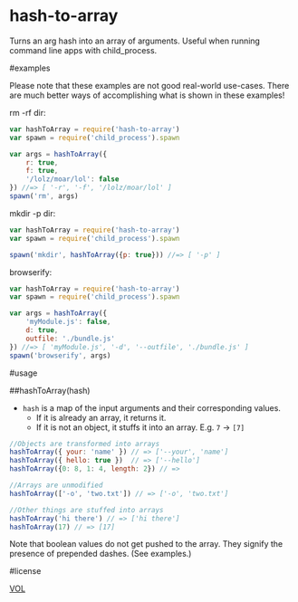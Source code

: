 hash-to-array
=============

Turns an arg hash into an array of arguments. Useful when running command line apps with child_process.

#examples

Please note that these examples are not good real-world use-cases. There are much better ways of accomplishing what is shown in these examples!

rm -rf dir:
```js
var hashToArray = require('hash-to-array')
var spawn = require('child_process').spawn

var args = hashToArray({
	r: true,
	f: true,
	'/lolz/moar/lol': false
}) //=> [ '-r', '-f', '/lolz/moar/lol' ]
spawn('rm', args)
```

mkdir -p dir:
```js
var hashToArray = require('hash-to-array')
var spawn = require('child_process').spawn

spawn('mkdir', hashToArray({p: true})) //=> [ '-p' ]
```

browserify:
```js
var hashToArray = require('hash-to-array')
var spawn = require('child_process').spawn

var args = hashToArray({
	'myModule.js': false,
	d: true,
	outfile: './bundle.js'
}) //=> [ 'myModule.js', '-d', '--outfile', './bundle.js' ]
spawn('browserify', args)
```

#usage

##hashToArray(hash)

- `hash` is a map of the input arguments and their corresponding values.
	- If it is already an array, it returns it.
	- If it is not an object, it stuffs it into an array. E.g. `7` -> `[7]`

```js
//Objects are transformed into arrays
hashToArray({ your: 'name' }) // => ['--your', 'name']
hashToArray({ hello: true })  // => ['--hello']
hashToArray({0: 8, 1: 4, length: 2}) // =>

//Arrays are unmodified
hashToArray(['-o', 'two.txt']) // => ['-o', 'two.txt']

//Other things are stuffed into arrays
hashToArray('hi there') // => ['hi there']
hashToArray(17) // => [17]
```

Note that boolean values do not get pushed to the array. They signify the presence of prepended dashes. (See examples.)

#license

[VOL](http://veryopenlicense.com)
